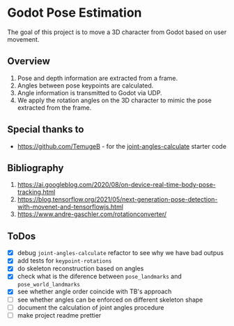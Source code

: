 # Godot Pose Estimation 
The goal of this project is to move a 3D character from Godot based on user movement.

## Overview
1. Pose and depth information are extracted from a frame.
2. Angles between pose keypoints are calculated.
3. Angle information is transmitted to Godot via UDP.
4. We apply the rotation angles on the 3D character to mimic the pose extracted from the frame. 

## Special thanks to
* https://github.com/TemugeB - for the [joint-angles-calculate](https://github.com/TemugeB/joint_angles_calculate) starter code

## Bibliography
1. https://ai.googleblog.com/2020/08/on-device-real-time-body-pose-tracking.html
2. https://blog.tensorflow.org/2021/05/next-generation-pose-detection-with-movenet-and-tensorflowjs.html
3. https://www.andre-gaschler.com/rotationconverter/

## ToDos
* [x] debug `joint-angles-calculate` refactor to see why we have bad outpus
* [x] add tests for `keypoint-rotations` 
* [x] do skeleton reconstruction based on angles
* [x] check what is the diference between `pose_landmarks` and `pose_world_landmarks`
* [x] see whether angle order coincide with TB's approach 
* [ ] see whether angles can be enforced on different skeleton shape
* [ ] document the calculation of joint angles procedure
* [ ] make project readme prettier

